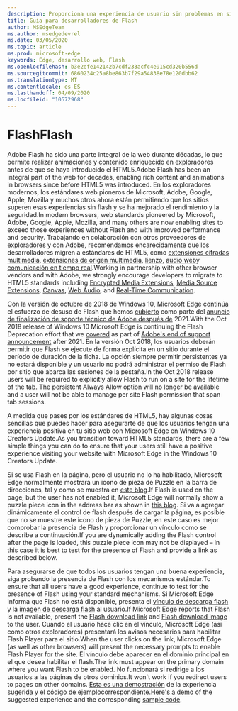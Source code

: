 ```yaml
---
description: Proporciona una experiencia de usuario sin problemas en sitios que requieren Adobe Flash.
title: Guía para desarrolladores de Flash
author: MSEdgeTeam
ms.author: msedgedevrel
ms.date: 03/05/2020
ms.topic: article
ms.prod: microsoft-edge
keywords: Edge, desarrollo web, Flash
ms.openlocfilehash: b3e2efe142142b7cdf233acfc4e915cd320b556d
ms.sourcegitcommit: 6860234c25a8be863b7f29a54838e78e120dbb62
ms.translationtype: MT
ms.contentlocale: es-ES
ms.lasthandoff: 04/09/2020
ms.locfileid: "10572968"
---
```

# <span data-ttu-id="7a438-104">Flash</span><span class="sxs-lookup"><span data-stu-id="7a438-104">Flash</span></span>

<span data-ttu-id="7a438-105">Adobe Flash ha sido una parte integral de la web durante décadas, lo que permite realizar animaciones y contenido enriquecido en exploradores antes de que se haya introducido el HTML5.</span><span class="sxs-lookup"><span data-stu-id="7a438-105">Adobe Flash has been an integral part of the web for decades, enabling rich content and animations in browsers since before HTML5 was introduced.</span></span> <span data-ttu-id="7a438-106">En los exploradores modernos, los estándares web pioneros de Microsoft, Adobe, Google, Apple, Mozilla y muchos otros ahora están permitiendo que los sitios superen esas experiencias sin flash y se ha mejorado el rendimiento y la seguridad.</span><span class="sxs-lookup"><span data-stu-id="7a438-106">In modern browsers, web standards pioneered by Microsoft, Adobe, Google, Apple, Mozilla, and many others are now enabling sites to exceed those experiences without Flash and with improved performance and security.</span></span> <span data-ttu-id="7a438-107">Trabajando en colaboración con otros proveedores de exploradores y con Adobe, recomendamos encarecidamente que los desarrolladores migren a estándares de HTML5, como [extensiones cifradas multimedia](https://developer.microsoft.com/microsoft-edge/platform/status/encryptedmediaextensions), [extensiones de origen multimedia](https://developer.microsoft.com/microsoft-edge/platform/status/mediasourceextensions), [lienzo](https://developer.microsoft.com/microsoft-edge/platform/status/canvas), [audio web](https://developer.microsoft.com/microsoft-edge/platform/status/webaudioapi)y [comunicación en tiempo real](https://developer.microsoft.com/microsoft-edge/platform/status/webrtcobjectrtcapi).</span><span class="sxs-lookup"><span data-stu-id="7a438-107">Working in partnership with other browser vendors and with Adobe, we strongly encourage developers to migrate to HTML5 standards including [Encrypted Media Extensions](https://developer.microsoft.com/microsoft-edge/platform/status/encryptedmediaextensions), [Media Source Extensions](https://developer.microsoft.com/microsoft-edge/platform/status/mediasourceextensions), [Canvas](https://developer.microsoft.com/microsoft-edge/platform/status/canvas), [Web Audio](https://developer.microsoft.com/microsoft-edge/platform/status/webaudioapi), and [Real-Time Communication](https://developer.microsoft.com/microsoft-edge/platform/status/webrtcobjectrtcapi).</span></span>

<span data-ttu-id="7a438-108">Con la versión de octubre de 2018 de Windows 10, Microsoft Edge continúa el esfuerzo de desuso de Flash que hemos [cubierto](https://blogs.windows.com/msedgedev/2017/07/25/flash-on-windows-timeline/#9mCF959eQEK0poo5.97) como parte del [anuncio de finalización de soporte técnico de Adobe después de](https://theblog.adobe.com/adobe-flash-update/) 2021.</span><span class="sxs-lookup"><span data-stu-id="7a438-108">With the Oct 2018 release of Windows 10 Microsoft Edge is continuing the Flash Deprecation effort that we [covered](https://blogs.windows.com/msedgedev/2017/07/25/flash-on-windows-timeline/#9mCF959eQEK0poo5.97) as part of [Adobe's end of support announcement](https://theblog.adobe.com/adobe-flash-update/) after 2021.</span></span> <span data-ttu-id="7a438-109">En la versión Oct 2018, los usuarios deberán permitir que Flash se ejecute de forma explícita en un sitio durante el período de duración de la ficha. La opción siempre permitir persistentes ya no estará disponible y un usuario no podrá administrar el permiso de Flash por sitio que abarca las sesiones de la pestaña.</span><span class="sxs-lookup"><span data-stu-id="7a438-109">In the Oct 2018 release users will be required to explicitly allow Flash to run on a site for the lifetime of the tab. The persistent Always Allow option will no longer be available and a user will not be able to manage per site Flash permission that span tab sessions.</span></span>

<span data-ttu-id="7a438-110">A medida que pases por los estándares de HTML5, hay algunas cosas sencillas que puedes hacer para asegurarte de que los usuarios tengan una experiencia positiva en tu sitio web con Microsoft Edge en Windows 10 Creators Update.</span><span class="sxs-lookup"><span data-stu-id="7a438-110">As you transition toward HTML5 standards, there are a few simple things you can do to ensure that your users still have a positive experience visiting your website with Microsoft Edge in the Windows 10 Creators Update.</span></span> 

<span data-ttu-id="7a438-111">Si se usa Flash en la página, pero el usuario no lo ha habilitado, Microsoft Edge normalmente mostrará un icono de pieza de Puzzle en la barra de direcciones, tal y como se muestra en [este blog](https://blogs.windows.com/msedgedev/2016/12/14/edge-flash-click-run/#41svu6EMwKIAaigx.97).</span><span class="sxs-lookup"><span data-stu-id="7a438-111">If Flash is used on the page, but the user has not enabled it, Microsoft Edge will normally show a puzzle piece icon in the address bar as shown in [this blog](https://blogs.windows.com/msedgedev/2016/12/14/edge-flash-click-run/#41svu6EMwKIAaigx.97).</span></span> <span data-ttu-id="7a438-112">Si va a agregar dinámicamente el control de flash después de cargar la página, es posible que no se muestre este icono de pieza de Puzzle, en este caso es mejor comprobar la presencia de Flash y proporcionar un vínculo como se describe a continuación.</span><span class="sxs-lookup"><span data-stu-id="7a438-112">If you are dynamically adding the Flash control after the page is loaded, this puzzle piece icon may not be displayed – in this case it is best to test for the presence of Flash and provide a link as described below.</span></span>

<span data-ttu-id="7a438-113">Para asegurarse de que todos los usuarios tengan una buena experiencia, siga probando la presencia de Flash con los mecanismos estándar.</span><span class="sxs-lookup"><span data-stu-id="7a438-113">To ensure that all users have a good experience, continue to test for the presence of Flash using your standard mechanisms.</span></span> <span data-ttu-id="7a438-114">Si Microsoft Edge informa que Flash no está disponible, presenta el [vínculo de descarga flash](http://get.adobe.com/flashplayer) y la [imagen de descarga flash](http://www.adobe.com/legal/permissions/icons-web-logos.html#flashplayer) al usuario.</span><span class="sxs-lookup"><span data-stu-id="7a438-114">If Microsoft Edge reports that Flash is not available, present the [Flash download link](http://get.adobe.com/flashplayer) and [Flash download image](http://www.adobe.com/legal/permissions/icons-web-logos.html#flashplayer) to the user.</span></span> <span data-ttu-id="7a438-115">Cuando el usuario hace clic en el vínculo, Microsoft Edge (así como otros exploradores) presentará los avisos necesarios para habilitar Flash Player para el sitio.</span><span class="sxs-lookup"><span data-stu-id="7a438-115">When the user clicks on the link, Microsoft Edge (as well as other browsers) will present the necessary prompts to enable Flash Player for the site.</span></span> <span data-ttu-id="7a438-116">El vínculo debe aparecer en el dominio principal en el que desea habilitar el flash.</span><span class="sxs-lookup"><span data-stu-id="7a438-116">The link must appear on the primary domain where you want Flash to be enabled.</span></span> <span data-ttu-id="7a438-117">No funcionará si redirige a los usuarios a las páginas de otros dominios.</span><span class="sxs-lookup"><span data-stu-id="7a438-117">It won't work if you redirect users to pages on other domains.</span></span>  <span data-ttu-id="7a438-118">[Esta es una demostración](https://microsoftedge.github.io/MicrosoftEdge-Documentation/flashclicktorun/) de la experiencia sugerida y el [código de ejemplo](https://github.com/MicrosoftEdge/MicrosoftEdge-Documentation/tree/master/docs/flashclicktorun)correspondiente.</span><span class="sxs-lookup"><span data-stu-id="7a438-118">[Here's a demo](https://microsoftedge.github.io/MicrosoftEdge-Documentation/flashclicktorun/) of the suggested experience and the corresponding [sample code](https://github.com/MicrosoftEdge/MicrosoftEdge-Documentation/tree/master/docs/flashclicktorun).</span></span>
